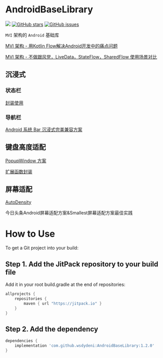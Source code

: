 # AndroidBaseLibrary

[![](https://jitpack.io/v/wsdydeni/AndroidBaseLibrary.svg)](https://jitpack.io/#wsdydeni/AndroidBaseLibrary)
[![GitHub stars](https://img.shields.io/github/stars/wsdydeni/AndroidBaseLibrary)](https://github.com/wsdydeni/AndroidBaseLibrary/stargazers)
[![GitHub issues](https://img.shields.io/github/issues/wsdydeni/AndroidBaseLibrary)](https://github.com/wsdydeni/AndroidBaseLibrary/issues)

`MVI` 架构的 `Android` 基础库

[MVI 架构 - 用Kotlin Flow解决Android开发中的痛点问题](https://juejin.cn/post/7031726493906829319)

[MVI 架构 - 不做跟风党，LiveData，StateFlow，SharedFlow 使用场景对比](https://juejin.cn/post/7007602776502960165)

## 沉浸式

### 状态栏

[封装使用](https://github.com/wsdydeni/AndroidBaseLibrary/blob/master/baselib/src/main/kotlin/wsdydeni/library/android/utils/immersion/ImmersionStatusBarExt.kt)

### 导航栏

[Android 系统 Bar 沉浸式完美兼容方案](https://juejin.cn/post/7075578574362640421)

## 键盘高度适配

[PopupWindow 方案](https://github.com/wsdydeni/AndroidBaseLibrary/blob/master/baselib/src/main/kotlin/wsdydeni/library/android/utils/keyboard/KeyboardHeightProvider.kt)

[扩展函数封装](https://github.com/wsdydeni/AndroidBaseLibrary/blob/master/baselib/src/main/kotlin/wsdydeni/library/android/utils/keyboard/KeyboardExt.kt)

## 屏幕适配

[AutoDensity](https://github.com/Hbottle/AutoDensity)

今日头条Android屏幕适配方案&Smallest屏幕适配方案最佳实践

# How to Use

To get a Git project into your build:

## Step 1. Add the JitPack repository to your build file

Add it in your root build.gradle at the end of repositories:
```gradle
allprojects {
    repositories {
        maven { url "https://jitpack.io" }
    }
}
```
## Step 2. Add the dependency

```gradle
dependencies {
    implementation 'com.github.wsdydeni:AndroidBaseLibrary:1.2.0'
}
```
